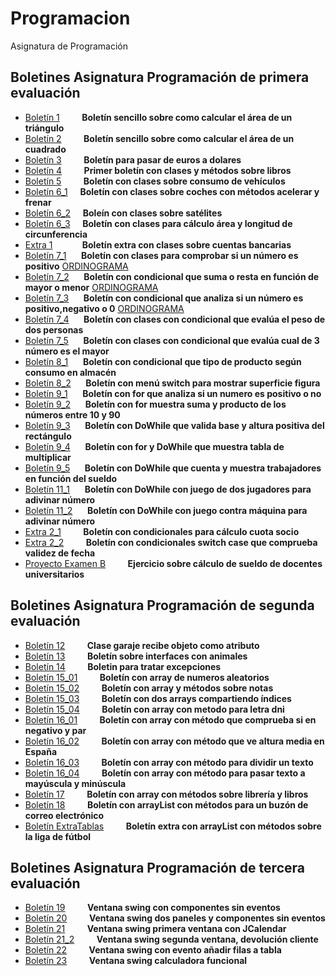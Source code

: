 # Programacion
Asignatura de Programación
## Boletines Asignatura Programación de primera evaluación


- [Boletín 1](https://github.com/jsamperevazquez/Programacion/tree/main/primeraEvaluacion/boletinesPrimeraEvaluacion/boletin01) &nbsp;&nbsp;&nbsp;&nbsp;&nbsp;&nbsp;&nbsp; **Boletín sencillo sobre como calcular el área de un triángulo**  
- [Boletín 2](https://github.com/jsamperevazquez/Programacion/tree/main/primeraEvaluacion/boletinesPrimeraEvaluacion/boletin02)  &nbsp;&nbsp;&nbsp;&nbsp;&nbsp;&nbsp;&nbsp; **Boletín sencillo sobre como calcular el área de un cuadrado**  
- [Boletín 3](https://github.com/jsamperevazquez/Programacion/tree/main/primeraEvaluacion/boletinesPrimeraEvaluacion/boletin03)  &nbsp;&nbsp;&nbsp;&nbsp;&nbsp;&nbsp;&nbsp; **Boletín para pasar de euros a dolares**  
- [Boletín 4](https://github.com/jsamperevazquez/Programacion/tree/main/primeraEvaluacion/boletinesPrimeraEvaluacion/boletin04)  &nbsp;&nbsp;&nbsp;&nbsp;&nbsp;&nbsp;&nbsp; **Primer boletín con clases y métodos sobre libros**  
- [Boletín 5](https://github.com/jsamperevazquez/Programacion/tree/main/primeraEvaluacion/boletinesPrimeraEvaluacion/boletin05)  &nbsp;&nbsp;&nbsp;&nbsp;&nbsp;&nbsp;&nbsp; **Boletín con clases sobre consumo de vehículos**  
- [Boletín 6_1](https://github.com/jsamperevazquez/Programacion/tree/main/primeraEvaluacion/boletinesPrimeraEvaluacion/boletin06) &nbsp;&nbsp;&nbsp; **Boletín con clases sobre coches con métodos acelerar y frenar**  
- [Boletín 6_2](https://github.com/jsamperevazquez/Programacion/tree/main/primeraEvaluacion/boletinesPrimeraEvaluacion/boletin06_2/pkg2)  &nbsp;&nbsp;&nbsp;  **Boleín con clases sobre satélites**  
- [Boletín 6_3](https://github.com/jsamperevazquez/Programacion/tree/main/primeraEvaluacion/boletinesPrimeraEvaluacion/boletin06_3)  &nbsp;&nbsp;&nbsp;  **Boletín con clases para cálculo área y longitud de circunferencia**  
- [Extra 1](https://github.com/jsamperevazquez/Programacion/tree/main/primeraEvaluacion/boletinesPrimeraEvaluacion/extra1) &nbsp;&nbsp;&nbsp;&nbsp;&nbsp;&nbsp;&nbsp;&nbsp;&nbsp;&nbsp;  **Boletín extra con clases sobre cuentas bancarias**  
- [Boletín 7_1](https://github.com/jsamperevazquez/Programacion/tree/main/primeraEvaluacion/boletinesPrimeraEvaluacion/boletin07_1)  &nbsp;&nbsp;&nbsp;&nbsp;  **Boletín con clases para comprobar si un número es positivo**  [ORDINOGRAMA](https://drive.google.com/drive/u/1/folders/1YV-AWzcGWdPpEq91GNI7oUjNVaWORQgk)  
- [Boletín 7_2](https://github.com/jsamperevazquez/Programacion/tree/main/primeraEvaluacion/boletinesPrimeraEvaluacion/boletin07_2)  &nbsp;&nbsp;&nbsp;&nbsp;  **Boletín con condicional que suma o resta en función de mayor o menor** [ORDINOGRAMA](https://drive.google.com/drive/u/1/folders/1YV-AWzcGWdPpEq91GNI7oUjNVaWORQgk)  
- [Boletín 7_3](https://github.com/jsamperevazquez/Programacion/tree/main/primeraEvaluacion/boletinesPrimeraEvaluacion/boletin07_3)  &nbsp;&nbsp;&nbsp;&nbsp;  **Boletín con condicional que analiza si un número es positivo,negativo o 0**  [ORDINOGRAMA](https://drive.google.com/drive/u/1/folders/1YV-AWzcGWdPpEq91GNI7oUjNVaWORQgk)  
- [Boletín 7_4](https://github.com/jsamperevazquez/Programacion/tree/main/primeraEvaluacion/boletinesPrimeraEvaluacion/boletin07_4)  &nbsp;&nbsp;&nbsp;&nbsp;  **Boletín con clases con condicional que evalúa el peso de dos personas**  
- [Boletín 7_5](https://github.com/jsamperevazquez/Programacion/tree/main/primeraEvaluacion/boletinesPrimeraEvaluacion/boletin07_5)  &nbsp;&nbsp;&nbsp;&nbsp;  **Boletín con clases con condicional que evalúa cual de 3 número es el mayor**  
- [Boletín 8_1](https://github.com/jsamperevazquez/Programacion/tree/main/primeraEvaluacion/boletinesPrimeraEvaluacion/boletin08_1)  &nbsp;&nbsp;&nbsp;&nbsp;  **Boletín con condicional que tipo de producto según consumo en almacén**  
- [Boletín 8_2](https://github.com/jsamperevazquez/Programacion/tree/main/primeraEvaluacion/boletinesPrimeraEvaluacion/boletin08_2)  &nbsp;&nbsp;&nbsp;&nbsp;  **Boletín con menú switch para mostrar superficie figura**  
- [Boletín 9_1](https://github.com/jsamperevazquez/Programacion/tree/main/primeraEvaluacion/boletinesPrimeraEvaluacion/boletin09_1)  &nbsp;&nbsp;&nbsp;&nbsp;  **Boletín con for que analiza si un numero es positivo o no**  
- [Boletín 9_2](https://github.com/jsamperevazquez/Programacion/tree/main/primeraEvaluacion/boletinesPrimeraEvaluacion/boletin09_2)  &nbsp;&nbsp;&nbsp;&nbsp;  **Boletín con for muestra suma y producto de los números entre 10 y 90**  
- [Boletín 9_3](https://github.com/jsamperevazquez/Programacion/tree/main/primeraEvaluacion/boletinesPrimeraEvaluacion/boletin09_3)  &nbsp;&nbsp;&nbsp;&nbsp;  **Boletín con DoWhile que valida base y altura positiva del rectángulo**  
- [Boletín 9_4](https://github.com/jsamperevazquez/Programacion/tree/main/primeraEvaluacion/boletinesPrimeraEvaluacion/boletin09_4)  &nbsp;&nbsp;&nbsp;&nbsp;  **Boletín con for y DoWhile que muestra tabla de multiplicar**  
- [Boletín 9_5](https://github.com/jsamperevazquez/Programacion/tree/main/primeraEvaluacion/boletinesPrimeraEvaluacion/boletin09_5)  &nbsp;&nbsp;&nbsp;&nbsp;  **Boletín con DoWhile que cuenta y muestra trabajadores en función del sueldo**
- [Boletín 11_1](https://github.com/jsamperevazquez/Programacion/tree/main/primeraEvaluacion/boletinesPrimeraEvaluacion/boletin11_01)  &nbsp;&nbsp;&nbsp;&nbsp;  **Boletín con DoWhile con juego de dos jugadores para adivinar número**  
- [Boletín 11_2](https://github.com/jsamperevazquez/Programacion/tree/main/primeraEvaluacion/boletinesPrimeraEvaluacion/boletin11_02)  &nbsp;&nbsp;&nbsp;&nbsp;  **Boletín con DoWhile con juego contra máquina para adivinar número**
- [Extra 2_1](https://github.com/jsamperevazquez/Programacion/tree/main/primeraEvaluacion/boletinesPrimeraEvaluacion/extra2_1)  &nbsp;&nbsp;&nbsp;&nbsp;&nbsp;&nbsp;&nbsp;  **Boletín con condicionales para cálculo cuota socio**   
- [Extra 2_2](https://github.com/jsamperevazquez/Programacion/tree/main/primeraEvaluacion/boletinesPrimeraEvaluacion/extra2_2)  &nbsp;&nbsp;&nbsp;&nbsp;&nbsp;&nbsp;&nbsp;  **Boletín con condicionales switch case que comprueba validez de fecha**  
- [Proyecto Examen B](https://github.com/jsamperevazquez/Programacion/tree/main/primeraEvaluacion/proyectoExamen) &nbsp;&nbsp;&nbsp;&nbsp;&nbsp;&nbsp;&nbsp; **Ejercicio sobre cálculo de sueldo de docentes universitarios**

## Boletines Asignatura Programación de segunda evaluación
- [Boletín 12](https://github.com/jsamperevazquez/Programacion/tree/main/segundaEvaluacion/boletinesSegundaEvaluacion/boletin12) &nbsp;&nbsp;&nbsp;&nbsp;&nbsp;&nbsp;&nbsp; **Clase garaje recibe objeto como atributo**  
- [Boletín 13](https://github.com/jsamperevazquez/Programacion/tree/main/segundaEvaluacion/boletinesSegundaEvaluacion/boletin13) &nbsp;&nbsp;&nbsp;&nbsp;&nbsp;&nbsp;&nbsp; **Boletín sobre interfaces con animales**  
- [Boletín 14](https://github.com/jsamperevazquez/Programacion/tree/main/segundaEvaluacion/boletinesSegundaEvaluacion/boletin14) &nbsp;&nbsp;&nbsp;&nbsp;&nbsp;&nbsp;&nbsp; **Boletin para tratar excepciones**  
- [Boletín 15_01](https://github.com/jsamperevazquez/Programacion/tree/main/segundaEvaluacion/boletinesSegundaEvaluacion/boletin15_01) &nbsp;&nbsp;&nbsp;&nbsp;&nbsp;&nbsp;&nbsp; **Boletín con array de numeros aleatorios**
- [Boletín 15_02](https://github.com/jsamperevazquez/Programacion/tree/main/segundaEvaluacion/boletinesSegundaEvaluacion/boletin15_02) &nbsp;&nbsp;&nbsp;&nbsp;&nbsp;&nbsp;&nbsp; **Boletín con array y métodos sobre notas**  
- [Boletín 15_03](https://github.com/jsamperevazquez/Programacion/tree/main/segundaEvaluacion/boletinesSegundaEvaluacion/boletin15_03) &nbsp;&nbsp;&nbsp;&nbsp;&nbsp;&nbsp;&nbsp; **Boletín con dos arrays compartiendo índices**  
- [Boletín 15_04](https://github.com/jsamperevazquez/Programacion/tree/main/segundaEvaluacion/boletinesSegundaEvaluacion/boletin15_04) &nbsp;&nbsp;&nbsp;&nbsp;&nbsp;&nbsp;&nbsp; **Boletín con array con metodo para letra dni**
- [Boletín 16_01](https://github.com/jsamperevazquez/Programacion/tree/main/segundaEvaluacion/boletinesSegundaEvaluacion/boletin16_01) &nbsp;&nbsp;&nbsp;&nbsp;&nbsp;&nbsp;&nbsp; **Boletín con array con método que comprueba si en negativo y par**  
- [Boletín 16_02](https://github.com/jsamperevazquez/Programacion/tree/main/segundaEvaluacion/boletinesSegundaEvaluacion/boletin16_02) &nbsp;&nbsp;&nbsp;&nbsp;&nbsp;&nbsp;&nbsp; **Boletín con array con método que ve altura media en España**  
- [Boletín 16_03](https://github.com/jsamperevazquez/Programacion/tree/main/segundaEvaluacion/boletinesSegundaEvaluacion/boletin16_03) &nbsp;&nbsp;&nbsp;&nbsp;&nbsp;&nbsp;&nbsp; **Boletín con array con método para dividir un texto**  
- [Boletín 16_04](https://github.com/jsamperevazquez/Programacion/tree/main/segundaEvaluacion/boletinesSegundaEvaluacion/boletin16_04) &nbsp;&nbsp;&nbsp;&nbsp;&nbsp;&nbsp;&nbsp; **Boletín con array con método para pasar texto a mayúscula y minúscula**  
- [Boletín 17](https://github.com/jsamperevazquez/Programacion/tree/main/segundaEvaluacion/boletinesSegundaEvaluacion/boletin17) &nbsp;&nbsp;&nbsp;&nbsp;&nbsp;&nbsp;&nbsp; **Boletín con array con métodos sobre librería y libros**  
- [Boletín 18](https://github.com/jsamperevazquez/Programacion/tree/main/segundaEvaluacion/boletinesSegundaEvaluacion/boletin18) &nbsp;&nbsp;&nbsp;&nbsp;&nbsp;&nbsp;&nbsp; **Boletín con arrayList con métodos para un buzón de correo electrónico**  
- [Boletín ExtraTablas](https://github.com/jsamperevazquez/Programacion/tree/main/segundaEvaluacion/boletinesSegundaEvaluacion/extraTablas) &nbsp;&nbsp;&nbsp;&nbsp;&nbsp;&nbsp;&nbsp; **Boletín extra con arrayList con métodos sobre la liga de fútbol**  

## Boletines Asignatura Programación de tercera evaluación  

- [Boletín 19](https://github.com/jsamperevazquez/Programacion/tree/main/terceraEvaluacion/terceraEvaluacion/com/angel/boletin19) &nbsp;&nbsp;&nbsp;&nbsp;&nbsp;&nbsp;&nbsp; **Ventana swing con componentes sin eventos**  
- [Boletín 20](https://github.com/jsamperevazquez/Programacion/tree/main/terceraEvaluacion/terceraEvaluacion/com/angel/boletin20) &nbsp;&nbsp;&nbsp;&nbsp;&nbsp;&nbsp;&nbsp; **Ventana swing dos paneles y componentes sin eventos** 
- [Boletín 21](https://github.com/jsamperevazquez/Programacion/tree/main/terceraEvaluacion/terceraEvaluacion/com/angel/boletin21) &nbsp;&nbsp;&nbsp;&nbsp;&nbsp;&nbsp;&nbsp; **Ventana swing primera ventana con JCalendar**
- [Boletín 21_2](https://github.com/jsamperevazquez/Programacion/tree/main/terceraEvaluacion/terceraEvaluacion/com/angel/boletin21_2) &nbsp;&nbsp;&nbsp;&nbsp;&nbsp;&nbsp;&nbsp; **Ventana swing segunda ventana, devolución cliente**
- [Boletín 22](https://github.com/jsamperevazquez/Programacion/tree/main/terceraEvaluacion/terceraEvaluacion/com/angel/boletin22) &nbsp;&nbsp;&nbsp;&nbsp;&nbsp;&nbsp;&nbsp; **Ventana swing con evento añadir filas a tabla**  
- [Boletín 23](https://github.com/jsamperevazquez/Programacion/tree/main/terceraEvaluacion/terceraEvaluacion/com/angel/boletin23) &nbsp;&nbsp;&nbsp;&nbsp;&nbsp;&nbsp;&nbsp; **Ventana swing calculadora funcional**  






       
   